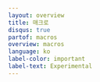```yaml
---
layout: overview
title: 매크로
disqus: true
partof: macros
overview: macros
language: ko
label-color: important
label-text: Experimental
---
```

